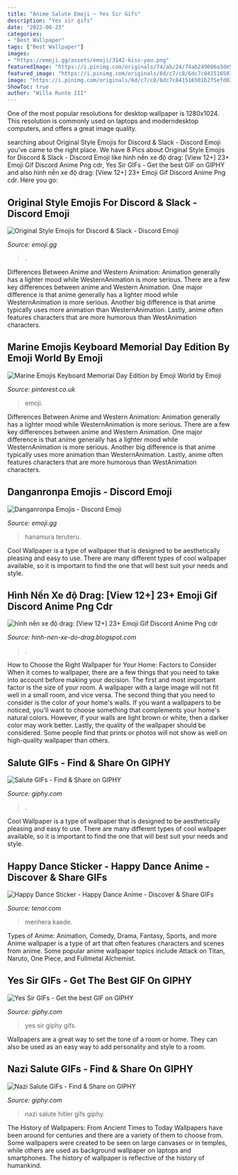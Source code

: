 ```yaml
---
title: "Anime Salute Emoji ~ Yes Sir Gifs"
description: "Yes sir gifs"
date: "2022-08-23"
categories:
- "Best Wallpaper"
tags: ["Best Wallpaper"]
images:
- "https://emoji.gg/assets/emoji/3142-kiss-you.png"
featuredImage: "https://i.pinimg.com/originals/74/ab/24/74ab249086a3de52e366a6e564ad2d42.gif"
featured_image: "https://i.pinimg.com/originals/6d/c7/c8/6dc7c841516501b2f5efd032c7d699e9.jpg"
image: "https://i.pinimg.com/originals/6d/c7/c8/6dc7c841516501b2f5efd032c7d699e9.jpg"
ShowToc: true
author: "Willa Runte III"
---
```



One of the most popular resolutions for desktop wallpaper is 1280x1024. This resolution is commonly used on laptops and moderndesktop computers, and offers a great image quality.

	

		
searching about Original Style Emojis for Discord &amp; Slack - Discord Emoji you've came to the right place. We have 8 Pics about Original Style Emojis for Discord &amp; Slack - Discord Emoji like hình nền xe độ drag: [View 12+] 23+ Emoji Gif Discord Anime Png cdr, Yes Sir GIFs - Get the best GIF on GIPHY and also hình nền xe độ drag: [View 12+] 23+ Emoji Gif Discord Anime Png cdr. Here you go:
		
    
## Original Style Emojis For Discord &amp; Slack - Discord Emoji

<img loading=lazy src="https://emoji.gg/assets/emoji/3142-kiss-you.png" onerror="this.onerror=null;this.src='https://tse4.mm.bing.net/th?id=OIP.Ir4G2yCygDEOp4ZkJI86gwAAAA&amp;pid=15.1';" alt="Original Style Emojis for Discord &amp; Slack - Discord Emoji">

_Source: emoji.gg_

>. 

	

Differences Between Anime and Western Animation: Animation generally has a lighter mood while WesternAnimation is more serious.
There are a few key differences between anime and Western Animation. One major difference is that anime generally has a lighter mood while WesternAnimation is more serious. Another big difference is that anime typically uses more animation than WesternAnimation. Lastly, anime often features characters that are more humorous than WestAnimation characters.

    
## Marine Emojis Keyboard Memorial Day Edition By Emoji World By Emoji

<img loading=lazy src="https://i.pinimg.com/originals/6d/c7/c8/6dc7c841516501b2f5efd032c7d699e9.jpg" onerror="this.onerror=null;this.src='https://tse4.mm.bing.net/th?id=OIP.niipttLJ3RAaEmC1NNFr9wHaHa&amp;pid=15.1';" alt="Marine Emojis Keyboard Memorial Day Edition by Emoji World by Emoji">

_Source: pinterest.co.uk_

>emoji. 

	

Differences Between Anime and Western Animation: Animation generally has a lighter mood while WesternAnimation is more serious.
There are a few key differences between anime and Western Animation. One major difference is that anime generally has a lighter mood while WesternAnimation is more serious. Another big difference is that anime typically uses more animation than WesternAnimation. Lastly, anime often features characters that are more humorous than WestAnimation characters.

    
## Danganronpa Emojis - Discord Emoji

<img loading=lazy src="https://emoji.gg/assets/emoji/3556_teruteru_hanamura_point.png" onerror="this.onerror=null;this.src='https://tse2.mm.bing.net/th?id=OIP.e2IfNPf0rUaU4vZqs3OHKAAAAA&amp;pid=15.1';" alt="Danganronpa Emojis - Discord Emoji">

_Source: emoji.gg_

>hanamura teruteru. 

	

Cool Wallpaper is a type of wallpaper that is designed to be aesthetically pleasing and easy to use. There are many different types of cool wallpaper available, so it is important to find the one that will best suit your needs and style.

    
## Hình Nền Xe độ Drag: [View 12+] 23+ Emoji Gif Discord Anime Png Cdr

<img loading=lazy src="https://i.pinimg.com/originals/74/ab/24/74ab249086a3de52e366a6e564ad2d42.gif" onerror="this.onerror=null;this.src='https://tse1.mm.bing.net/th?id=OIP.0nJBEM0TmAySN21faKDW3AAAAA&amp;pid=15.1';" alt="hình nền xe độ drag: [View 12+] 23+ Emoji Gif Discord Anime Png cdr">

_Source: hinh-nen-xe-do-drag.blogspot.com_

>. 

	

How to Choose the Right Wallpaper for Your Home: Factors to Consider
When it comes to wallpaper, there are a few things that you need to take into account before making your decision. The first and most important factor is the size of your room. A wallpaper with a large image will not fit well in a small room, and vice versa. 
The second thing that you need to consider is the color of your home's walls. If you want a wallpapers to be noticed, you'll want to choose something that complements your home's natural colors. However, if your walls are light brown or white, then a darker color may work better. 
Lastly, the quality of the wallpaper should be considered. Some people find that prints or photos will not show as well on high-quality wallpaper than others.

    
## Salute GIFs - Find &amp; Share On GIPHY

<img loading=lazy src="https://media.giphy.com/media/jUsf8FmMA0YfK/giphy.gif" onerror="this.onerror=null;this.src='https://tse4.mm.bing.net/th?id=OIP.3QgxHxpx3SY7qSpCeL2dDAHaEK&amp;pid=15.1';" alt="Salute GIFs - Find &amp; Share on GIPHY">

_Source: giphy.com_

>. 

	

Cool Wallpaper is a type of wallpaper that is designed to be aesthetically pleasing and easy to use. There are many different types of cool wallpaper available, so it is important to find the one that will best suit your needs and style.

    
## Happy Dance Sticker - Happy Dance Anime - Discover &amp; Share GIFs

<img loading=lazy src="https://c.tenor.com/pbmxP_GpIkQAAAAi/happy-dance.gif" onerror="this.onerror=null;this.src='https://tse2.mm.bing.net/th?id=OIP.QPmEpyZ1U9cAdko58eOWMAAAAA&amp;pid=15.1';" alt="Happy Dance Sticker - Happy Dance Anime - Discover &amp; Share GIFs">

_Source: tenor.com_

>menhera kaede. 

	

Types of Anime: Animation, Comedy, Drama, Fantasy, Sports, and more
Anime wallpaper is a type of art that often features characters and scenes from anime. Some popular anime wallpaper topics include Attack on Titan, Naruto, One Piece, and Fullmetal Alchemist.

    
## Yes Sir GIFs - Get The Best GIF On GIPHY

<img loading=lazy src="https://media.giphy.com/media/uBuzWfwVcadRC/giphy.gif" onerror="this.onerror=null;this.src='https://tse2.mm.bing.net/th?id=OIP.PrA6K5DUH3S2PUmOA6SsLgHaEv&amp;pid=15.1';" alt="Yes Sir GIFs - Get the best GIF on GIPHY">

_Source: giphy.com_

>yes sir giphy gifs. 

	

Wallpapers are a great way to set the tone of a room or home. They can also be used as an easy way to add personality and style to a room.

    
## Nazi Salute GIFs - Find &amp; Share On GIPHY

<img loading=lazy src="https://media.giphy.com/media/l0HlS1fdRqGFDEgtG/giphy.gif" onerror="this.onerror=null;this.src='https://tse3.mm.bing.net/th?id=OIP.KEgnc03GOru4jupGh-by9AHaEK&amp;pid=15.1';" alt="Nazi Salute GIFs - Find &amp; Share on GIPHY">

_Source: giphy.com_

>nazi salute hitler gifs giphy. 

	

The History of Wallpapers: From Ancient Times to Today
Wallpapers have been around for centuries and there are a variety of them to choose from. Some wallpapers were created to be seen on large canvases or in temples, while others are used as background wallpaper on laptops and smartphones. The history of wallpaper is reflective of the history of humankind.

